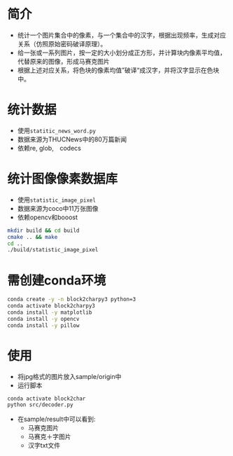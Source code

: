 # 简介
- 统计一个图片集合中的像素，与一个集合中的汉字，根据出现频率，生成对应关系（仿照原始密码破译原理）。
- 给一张或一系列图片，按一定的大小划分成正方形，并计算块内像素平均值，代替原来的图像，形成马赛克图片
- 根据上述对应关系，将色块的像素均值”破译“成汉字，并将汉字显示在色块中。


# 统计数据
- 使用`statitic_news_word.py`
- 数据来源为THUCNews中的80万篇新闻
- 依赖re, glob,　codecs



# 统计图像像素数据库
- 使用`statistic_image_pixel`
- 数据来源为coco中11万张图像
- 依赖opencv和booost

```bash
mkdir build && cd build
cmake .. && make 
cd ..
./build/statistic_image_pixel
```

# 需创建conda环境
```bash
conda create -y -n block2charpy3 python=3
conda activate block2charpy3
conda install -y matplotlib
conda install -y opencv
conda install -y pillow
```

# 使用
- 将jpg格式的图片放入sample/origin中
- 运行脚本
```bash
conda activate block2char
python src/decoder.py
```
- 在sample/result中可以看到:
  - 马赛克图片
  - 马赛克＋字图片
  - 汉字txt文件